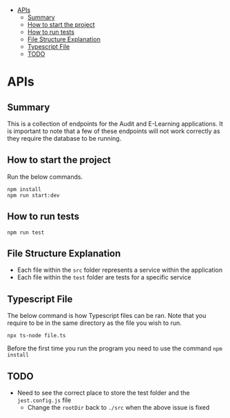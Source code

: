 - [APIs](#apis)
  - [Summary](#summary)
  - [How to start the project](#how-to-start-the-project)
  - [How to run tests](#how-to-run-tests)
  - [File Structure Explanation](#file-structure-explanation)
  - [Typescript File](#typescript-file)
  - [TODO](#todo)

# APIs

## Summary

This is a collection of endpoints for the Audit and E-Learning applications. It is important to note that a few of these endpoints will not work correctly as they require the database to be running.

## How to start the project

Run the below commands.

```console
npm install
npm run start:dev
```

## How to run tests

```console
npm run test
```

## File Structure Explanation

- Each file within the ```src``` folder represents a service within the application
- Each file within the ```test``` folder are tests for a specific service

## Typescript File

The below command is how Typescript files can be ran. Note that you require to be in the same directory as the file you wish to run.

```console
npx ts-node file.ts
```

Before the first time you run the program you need to use the command ```npm install```

## TODO

- Need to see the correct place to store the test folder and the ```jest.config.js``` file
  - Change the ```rootDir``` back to ```./src``` when the above issue is fixed
